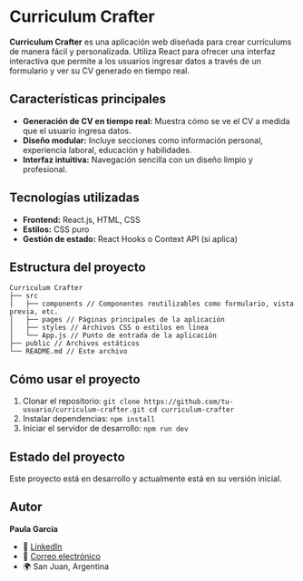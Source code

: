 # Curriculum Crafter  

**Curriculum Crafter** es una aplicación web diseñada para crear currículums de manera fácil y personalizada. Utiliza React para ofrecer una interfaz interactiva que permite a los usuarios ingresar datos a través de un formulario y ver su CV generado en tiempo real.  

## Características principales  
- **Generación de CV en tiempo real:** Muestra cómo se ve el CV a medida que el usuario ingresa datos.  
- **Diseño modular:** Incluye secciones como información personal, experiencia laboral, educación y habilidades.  
- **Interfaz intuitiva:** Navegación sencilla con un diseño limpio y profesional.  

## Tecnologías utilizadas  
- **Frontend:** React.js, HTML, CSS  
- **Estilos:** CSS puro
- **Gestión de estado:** React Hooks o Context API (si aplica)  

## Estructura del proyecto  
```plaintext
Curriculum Crafter
├── src
│   ├── components // Componentes reutilizables como formulario, vista previa, etc.
│   ├── pages // Páginas principales de la aplicación
│   ├── styles // Archivos CSS o estilos en línea
│   └── App.js // Punto de entrada de la aplicación
├── public // Archivos estáticos
└── README.md // Este archivo
```

## Cómo usar el proyecto

1. Clonar el repositorio:
``
git clone https://github.com/tu-usuario/curriculum-crafter.git
cd curriculum-crafter
``
2. Instalar dependencias:
``
npm install
``
3. Iniciar el servidor de desarrollo:
``
npm run dev
`` 
## Estado del proyecto
Este proyecto está en desarrollo y actualmente está en su versión inicial.
## Autor  
**Paula García**  
- 💼 [LinkedIn](https://www.linkedin.com/in/paulaflorgarcia/)  
- 📧 [Correo electrónico](mailto:pauligarcia_05@hotmail.com)  
- 🌍 San Juan, Argentina  
